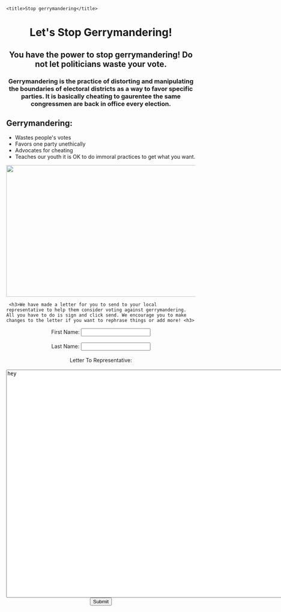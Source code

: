 <html>

<head>

	<title>Stop gerrymandering</title>

<style>
		h1.mainHeading {text-align: center;}

		body {margin-bottom: 50px;}


</style>

</head>

<body>

<center><h1> Let's Stop Gerrymandering!</h1>
	<h2>You have the power to stop gerrymandering! Do not let politicians waste your vote. </h2>
	<h3>Gerrymandering is the practice of distorting and manipulating the boundaries of electoral districts as a way to favor specific parties. It is basically cheating to gaurentee the same congressmen are back in office every election.</h3></center>
	<h2>Gerrymandering:</h2>
	<ul>
		<li> Wastes people's votes </li>
		<li> Favors one party unethically</li>
		<li> Advocates for cheating</li>
		<li> Teaches our youth it is OK to do immoral practices to get what you want.</li>
	</ul>

<center><img height="350px" width="550px"    src="https://lithub.com/wp-content/uploads/2018/10/Screen-Shot-2018-10-30-at-2.20.15-PM.png"></center>

	 <h3>We have made a letter for you to send to your local representative to help them consider voting against gerrymandering. All you have to do is sign and click send. We encourage you to make changes to the letter if you want to rephrase things or add more! <h3>

<form action="MILTO:shilospaw@gmail.com" method="post" enctype="text/plain">
	<center><label name="firstName">First Name:</label>
	<input type="textbox" size="20" name="firstName"/><br><br>
	<label name="lastName">Last Name:</label>
	<input type="textbox" size="20" name="lastName"/><br><br>
	<label name="letterToRep">Letter To Representative:</label><br><br>
	<textarea name="textarea"
   rows="40" cols="100">hey</textarea>
   <input type="submit"> </center>
	</form>


  
